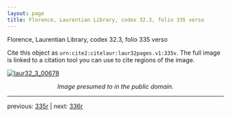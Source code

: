```yaml
---
layout: page
title: Florence, Laurentian Library, codex 32.3, folio 335 verso
---
```


Florence, Laurentian Library, codex 32.3, folio 335 verso

Cite this object as `urn:cite2:citelaur:laur32pages.v1:335v`.  The full image is linked to a citation tool you can use to cite regions of the image.

[![laur32_3_00678](http://www.homermultitext.org/iipsrv?IIIF=/project/homer/pyramidal/deepzoom/citelaur/laur32imgs/v1/laur32_3_00678.tif/full/800,/0/default.jpg)](http://www.homermultitext.org/ict2/?urn=urn:cite2:citelaur:laur32imgs.v1:laur32_3_00678) 

<p style="text-align: center; font-style: italic;">Image presumed to in the public domain.</p>

---

previous: [335r](../335r/) | next: [336r](../336r/)